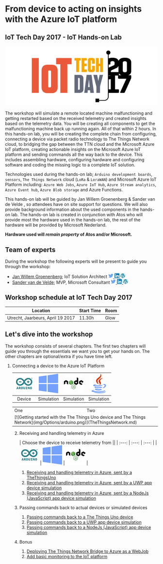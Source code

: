 # From device to acting on insights with the Azure IoT platform 
## IoT Tech Day 2017 - IoT Hands-on Lab

![IoT Tech Day 2017](img/logos/iottechday2017.png)

The workshop will simulate a remote located machine malfunctioning and getting restarted based on the received telemetry and created insights based on the telemetry data. You will be creating all components to get the malfunctioning machine back up running again. All of that within 2 hours.
In this hands-on lab, you will be creating the complete chain from configuring, connecting a device via packet radio technology to The Things Network cloud, to bridging the gap between the TTN cloud and the Microsoft Azure IoT platform, creating actionable insights on the Microsoft Azure IoT platform and sending commands all the way back to the device. This includes assembling hardware, configuring hardware and configuring software and coding the missing logic to a complete IoT solution.

Technologies used during the hands-on lab; `Arduino development boards`, `sensors`, `The Things Network` cloud (`LoRa` & `LoraWAN`) and Microsoft Azure IoT Platform including: `Azure Web Jobs`, `Azure IoT Hub`, `Azure Stream analytics`, `Azure Event hub`, `Azure Blob storage` and Azure Functions.

This hands-on lab will be guided by Jan Willem Groenenberg & Sander van de Velde , so attendees have on site support for questions. We will also provide background information about the used components in the hands-on lab. The hands-on lab is created in conjunction with Atos who will provide most the hardware used in the hands-on lab, the rest of the hardware will be provided by Microsoft Nederland. 

**Hardware used will *remain property* of Atos and/or Microsoft.**

## Team of experts

During the workshop the following experts will be present to guide you through the workshop:

- [Jan Willem Groenenberg](http://iottechday.nl/speakers/jan-willem-groenenberg/); IoT Solution Architect [ ![Twitter](img/social/twitter.png) ](https://twitter.com/jeeweetje) [ ![LinkedIn](img/social/linkedin.png) ](https://www.linkedin.com/in/jwgroenenberg/) [ ![LinkedIn](img/social/wordpress.png) ](https://jeeweetje.net)
- [Sander van de Velde](http://iottechday.nl/speakers/sander-van-de-velde/); MVP, Microsoft Consultant 
[ ![Twitter](img/social/twitter.png) ](https://twitter.com/svelde) [ ![LinkedIn](img/social/linkedin.png) ](https://www.linkedin.com/in/sandervandevelde/) [ ![LinkedIn](img/social/wordpress.png) ](https://sandervandevelde.wordpress.com)

## Workshop schedule at IoT Tech Day 2017

| Location | Start Time |  Room  |
| -------- | ---------- | ------ |
| Utrecht, Jaarbeurs, April 19 2017 | 11.30h | Glow |

## Let's dive into the workshop

The workshop consists of several chapters. The first two chapters will guide you through the essentials we want you to get your hands on. The other chapters are optional/extra if you have time left.

1. Connecting a device to the Azure IoT Platform

    | [![Getting started with the The Things Uno device and The Things Network](img/Options/arduino.png)](TheThingsNetwork.md) | [![Connecting to an IoT Hub using a UWP app device simulation](img/Options/windows.png)](UwpToIotHub.md) | [![Connecting to an IoT Hub using a NodeJs (JavaScript) app device simulation](img/Options/nodejs.png)](NodeJsToIotHub.md) | [![Connecting to an IoT Hub using a Java app device simulation](img/Options/java.png)](JavaToIotHub.md) |
    | :---: | :---: | :---: | :---: |
    | Device |Simulation | Simulation | Simulation |

    <table>
  <tr>
    <td>One</td>
    <td>Two</td>
  </tr>
  <tr>
    <td colspan="2">
        [![Getting started with the The Things Uno device and The Things Network](img/Options/arduino.png)](TheThingsNetwork.md)
    </td>
  </tr>
</table>


2. Receiving and handling telemetry in Azure

    | Choose the device to receive telemetry from ||
    | :---: | :---: | :---: |
    | ![The Things Network](img/Options/arduino.png) | ![Universal Windows Platform](img/Options/windows.png) | ![NodeJS](img/Options/nodejs.png) |

    1. [Receiving and handling telemetry in Azure, sent by a TheThingsUno](AzureTTN.md)
    1. [Receiving and handling telemetry in Azure, sent by a UWP app device simulation](AzureUWP.md)
    1. [Receiving and handling telemetry in Azure, sent by a NodeJs (JavaScript) app device simulation](AzureNodeJs.md)
3. Passing commands back to actual devices or simulated devices
    1. [Passing commands back to a The Things Uno device](CommandsTTN.md)
    2. [Passing commands back to a UWP app device simulation](CommandsUwp.md)
    3. [Passing commands back to a NodeJs (JavaScript) app device simulation](CommandsNodeJs.md)
4. Bonus
   1. [Deploying The Things Network Bridge to Azure as a WebJob](Webjob.md)
   2. [Add basic monitoring to the IoT platform](IoTPatformMonitoring.md)


